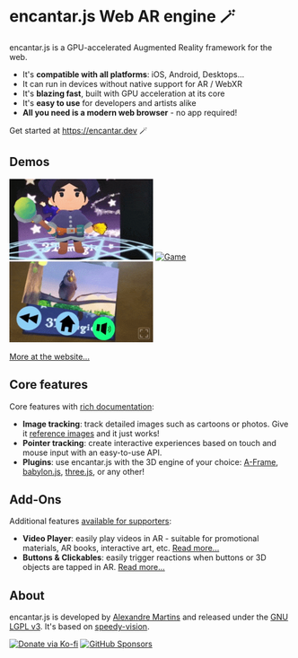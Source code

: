 # encantar.js Web AR engine :magic_wand:

encantar.js is a GPU-accelerated Augmented Reality framework for the web.

* It's **compatible with all platforms**: iOS, Android, Desktops...
* It can run in devices without native support for AR / WebXR
* It's **blazing fast**, built with GPU acceleration at its core
* It's **easy to use** for developers and artists alike
* **All you need is a modern web browser** - no app required!

Get started at <https://encantar.dev> :magic_wand:

## Demos

<a href="https://alemart.github.io/encantar-js/demos/hello-aframe/poster.html" target="_blank"><img src="docs/img/mage.gif" alt="Demo" height="144"></a> <a href="https://alemart.github.io/encantar-js/demos/basketball/poster.html" target="_blank"><img src="docs/img/basketball.gif" alt="Game" height="144"></a> <a href="https://alemart.github.io/encantar-js/addons/" target="_blank"><img src="docs/img/video-player.gif" alt="Video Player" height="144"></a>

[More at the website...](https://encantar.dev/demos)

## Core features

Core features with [rich documentation](https://encantar.dev/api):

* **Image tracking**: track detailed images such as cartoons or photos. Give it [reference images](https://encantar.dev/guidelines-for-images) and it just works!
* **Pointer tracking**: create interactive experiences based on touch and mouse input with an easy-to-use API.
* **Plugins**: use encantar.js with the 3D engine of your choice: [A-Frame](https://encantar.dev/api/plugin-aframe/), [babylon.js](https://encantar.dev/api/plugin-babylon/), [three.js](https://encantar.dev/api/plugin-three/), or any other!

## Add-Ons

Additional features [available for supporters](https://encantar.dev/addons):

* **Video Player**: easily play videos in AR - suitable for promotional materials, AR books, interactive art, etc. [Read more...](https://encantar.dev/addons/ar-video-player)
* **Buttons & Clickables**: easily trigger reactions when buttons or 3D objects are tapped in AR. [Read more...](https://encantar.dev/addons/ar-button)

## About

encantar.js is developed by [Alexandre Martins](https://github.com/alemart) and released under the [GNU LGPL v3](LICENSE.md). It's based on [speedy-vision](https://github.com/alemart/speedy-vision).

[![Donate via Ko-fi](https://ko-fi.com/img/githubbutton_sm.svg)](https://ko-fi.com/J3J41O00K)
[![GitHub Sponsors](https://img.shields.io/github/sponsors/alemart?logo=github)](https://github.com/sponsors/alemart)
